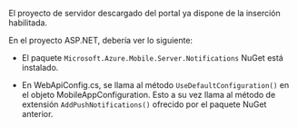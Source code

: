 El proyecto de servidor descargado del portal ya dispone de la inserción habilitada.

En el proyecto ASP.NET, debería ver lo siguiente:

* El paquete `Microsoft.Azure.Mobile.Server.Notifications` NuGet está instalado.

* En WebApiConfig.cs, se llama al método `UseDefaultConfiguration()` en el objeto MobileAppConfiguration. Esto a su vez llama al método de extensión `AddPushNotifications()` ofrecido por el paquete NuGet anterior.

<!---HONumber=August15_HO6-->